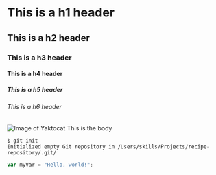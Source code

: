 # This is a h1 header
## This is a h2 header
### This is a h3 header
#### This is a h4 header
##### This is a h5 header
###### This is a h6 header
![Image of Yaktocat](https://octodex.github.com/images/yaktocat.png)
This is the body
```
$ git init
Initialized empty Git repository in /Users/skills/Projects/recipe-repository/.git/
```
``` javascript
var myVar = "Hello, world!";
```
